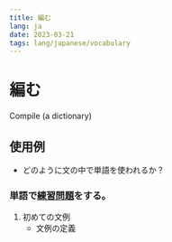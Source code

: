 ```yaml
---
title: 編む
lang: ja
date: 2023-03-21
tags: lang/japanese/vocabulary
---
```

# 編む
Compile (a dictionary)
## 使用例
- どのように文の中で単語を使われるか？

### 単語で[練習問題](練習問題.md)をする。
1. 初めての文例
	- 文例の定義
